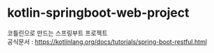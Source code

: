# kotlin-springboot-web-project
코틀린으로 만드는 스프링부트 프로젝트  
공식문서 : https://kotlinlang.org/docs/tutorials/spring-boot-restful.html
